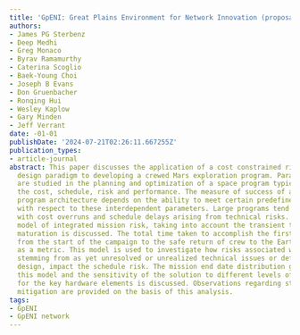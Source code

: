 ```yaml
---
title: 'GpENI: Great Plains Environment for Network Innovation (proposal)'
authors:
- James PG Sterbenz
- Deep Medhi
- Greg Monaco
- Byrav Ramamurthy
- Caterina Scoglio
- Baek-Young Choi
- Joseph B Evans
- Don Gruenbacher
- Ronqing Hui
- Wesley Kaplow
- Gary Minden
- Jeff Verrant
date: -01-01
publishDate: '2024-07-21T02:26:11.667255Z'
publication_types:
- article-journal
abstract: This paper discusses the application of a cost constrained risk informed
  design paradigm to developing a crewed Mars exploration program. Parameters that
  are studied in the planning and optimization of a space program typically include
  the cost, schedule, risk and performance. The measure of success of a given space
  program architecture depends on the ability to meet certain predefined criteria
  with respect to these interdependent parameters. Large programs tend to be beset
  with cost overruns and schedule delays arising from technical risks. A notional
  model of integrated mission risk, taking into account the transient trends of hardware
  maturation is discussed. The total time taken to accomplish the first complete mission-
  from the start of the campaign to the safe return of crew to the Earth is considered
  as a metric. This model is used to investigate how risks associated with hardware,
  stemming from as yet unresolved or unrealized technical issues or defects in the
  design, impact the schedule risk. The mission end date distribution generated by
  this model and the sensitivity of the solution to different levels of initial maturity
  for the key hardware elements is discussed. Observations regarding strategic risk
  mitigation are provided on the basis of this analysis.
tags:
- GpENI
- GpENI network
---
```


